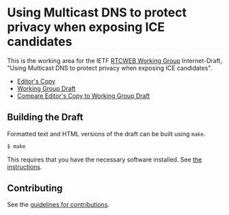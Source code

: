 # Using Multicast DNS to protect privacy when exposing ICE candidates

This is the working area for the IETF [RTCWEB Working Group](https://datatracker.ietf.org/wg/rtcweb/documents/) Internet-Draft, "Using Multicast DNS to protect privacy when exposing ICE candidates".

* [Editor's Copy](https://youennf.github.io/mdns-ice-candidates/#go.draft-ietf-rtcweb-mdns-ice-candidates.html)
* [Working Group Draft](https://tools.ietf.org/html/draft-ietf-rtcweb-mdns-ice-candidates)
* [Compare Editor's Copy to Working Group Draft](https://youennf.github.io/mdns-ice-candidates/#go.draft-ietf-rtcweb-mdns-ice-candidates.diff)

## Building the Draft

Formatted text and HTML versions of the draft can be built using `make`.

```sh
$ make
```

This requires that you have the necessary software installed.  See
[the instructions](https://github.com/martinthomson/i-d-template/blob/master/doc/SETUP.md).


## Contributing

See the
[guidelines for contributions](https://github.com/youennf/mdns-ice-candidates/blob/master/CONTRIBUTING.md).
